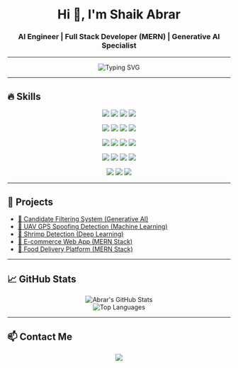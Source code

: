 <h1 align="center">Hi 👋, I'm Shaik Abrar</h1>
<h3 align="center">AI Engineer | Full Stack Developer (MERN) | Generative AI Specialist</h3>

---

<p align="center">
  <img src="https://readme-typing-svg.herokuapp.com?font=Fira+Code&duration=3000&pause=1000&center=true&vCenter=true&multiline=true&width=600&height=100&lines=Building+Scalable+AI+Solutions+🚀;MERN+Full+Stack+Developer+👨‍💻;Generative+AI+Specialist+🤖;Passionate+about+Deep+Learning+and+Cloud+Deployment+☁️" alt="Typing SVG" />
</p>

---

## 🔥 Skills

<p align="center">
  <img src="https://img.shields.io/badge/Python-3670A0?style=for-the-badge&logo=python&logoColor=ffdd54" />
  <img src="https://img.shields.io/badge/JavaScript-323330?style=for-the-badge&logo=javascript&logoColor=f7df1e" />
  <img src="https://img.shields.io/badge/Java-ED8B00?style=for-the-badge&logo=java&logoColor=white" />
  <img src="https://img.shields.io/badge/C-00599C?style=for-the-badge&logo=c&logoColor=white" />
</p>

<p align="center">
  <img src="https://img.shields.io/badge/React-20232A?style=for-the-badge&logo=react&logoColor=61DAFB" />
  <img src="https://img.shields.io/badge/Node.js-339933?style=for-the-badge&logo=nodedotjs&logoColor=white" />
  <img src="https://img.shields.io/badge/Express.js-404d59?style=for-the-badge" />
  <img src="https://img.shields.io/badge/Next.js-000000?style=for-the-badge&logo=nextdotjs&logoColor=white" />
</p>

<p align="center">
  <img src="https://img.shields.io/badge/MongoDB-4EA94B?style=for-the-badge&logo=mongodb&logoColor=white" />
  <img src="https://img.shields.io/badge/PostgreSQL-336791?style=for-the-badge&logo=postgresql&logoColor=white" />
  <img src="https://img.shields.io/badge/Tailwind_CSS-06B6D4?style=for-the-badge&logo=tailwindcss&logoColor=white" />
  <img src="https://img.shields.io/badge/Bootstrap-563D7C?style=for-the-badge&logo=bootstrap&logoColor=white" />
</p>

<p align="center">
  <img src="https://img.shields.io/badge/TensorFlow-FF6F00?style=for-the-badge&logo=tensorflow&logoColor=white" />
  <img src="https://img.shields.io/badge/PyTorch-EE4C2C?style=for-the-badge&logo=pytorch&logoColor=white" />
  <img src="https://img.shields.io/badge/Huggingface-FFD21F?style=for-the-badge&logo=hugging-face&logoColor=black" />
  <img src="https://img.shields.io/badge/OpenCV-5C3EE8?style=for-the-badge&logo=opencv&logoColor=white" />
</p>

<p align="center">
  <img src="https://img.shields.io/badge/AWS-232F3E?style=for-the-badge&logo=amazon-aws&logoColor=white" />
  <img src="https://img.shields.io/badge/Azure-0078D4?style=for-the-badge&logo=microsoft-azure&logoColor=white" />
  <img src="https://img.shields.io/badge/Git-F05032?style=for-the-badge&logo=git&logoColor=white" />
</p>

---

## 🚀 Projects

- [🔗 Candidate Filtering System (Generative AI)](https://github.com/Abrar030/Candidate-filtering-system-main)
- [🔗 UAV GPS Spoofing Detection (Machine Learning)](https://github.com/Abrar030/UAV-spoofing)
- [🔗 Shrimp Detection (Deep Learning)](https://github.com/Abrar030/Shrimp-Detection-)
- [🔗 E-commerce Web App (MERN Stack)](https://github.com/Abrar030/E-commerce)
- [🔗 Food Delivery Platform (MERN Stack)](https://github.com/Abrar030/FoodDelivery-MERN)

---

## 📈 GitHub Stats

<p align="center">
  <img src="https://github-readme-stats.vercel.app/api?username=Abrar030&show_icons=true&theme=radical" alt="Abrar's GitHub Stats" />
  <br/>
  <img src="https://github-readme-stats.vercel.app/api/top-langs/?username=Abrar030&layout=compact&theme=radical" alt="Top Languages" />
</p>

---

## 📫 Contact Me

<p align="center">
  <a href="mailto:shaikabrar946@gmail.com">
    <img src="https://img.shields.io/badge/Gmail-D14836?style=for-the-badge&logo=gmail&logoColor=white"/>
  </a>
  <a href="https://linkedin.com/in
